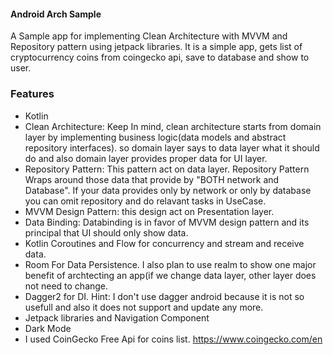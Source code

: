 #### Android Arch Sample
A Sample app for implementing Clean Architecture with MVVM and Repository pattern using jetpack libraries.
It is a simple app, gets list of cryptocurrency coins from coingecko api, save to database and show to user.

### Features
* Kotlin
* Clean Architecture: Keep In mind, clean architecture starts from domain layer by implementing business logic(data models and abstract repository interfaces). so domain layer says to data layer what it should do and also domain layer provides proper data for UI layer.
* Repository Pattern: This pattern act on data layer. Repository Pattern Wraps around those data that provide by "BOTH network and Database". If your data provides only by network or only by database you can omit repository and do relavant tasks in UseCase.
* MVVM Design Pattern: this design act on Presentation layer.
* Data Binding: Databinding is in favor of MVVM design pattern and its principal that UI should only show data.
* Kotlin Coroutines and Flow for concurrency and stream and receive data.
* Room For Data Persistence. I also plan to use realm to show one major benefit of archtecting an app(if we change data layer, other layer does not need to change. 
* Dagger2 for DI. Hint: I don't use dagger android because it is not so usefull and also it does not support and update any more. 
* Jetpack libraries and Navigation Component
* Dark Mode
* I used CoinGecko Free Api for coins list. https://www.coingecko.com/en
